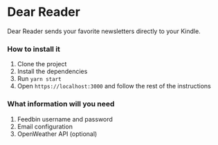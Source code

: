 # Dear Reader

Dear Reader sends your favorite newsletters directly to your Kindle.

### How to install it

1. Clone the project
2. Install the dependencies
3. Run `yarn start`
4. Open `https://localhost:3000` and follow the rest of the instructions

### What information will you need

1. Feedbin username and password
2. Email configuration
3. OpenWeather API (optional)

